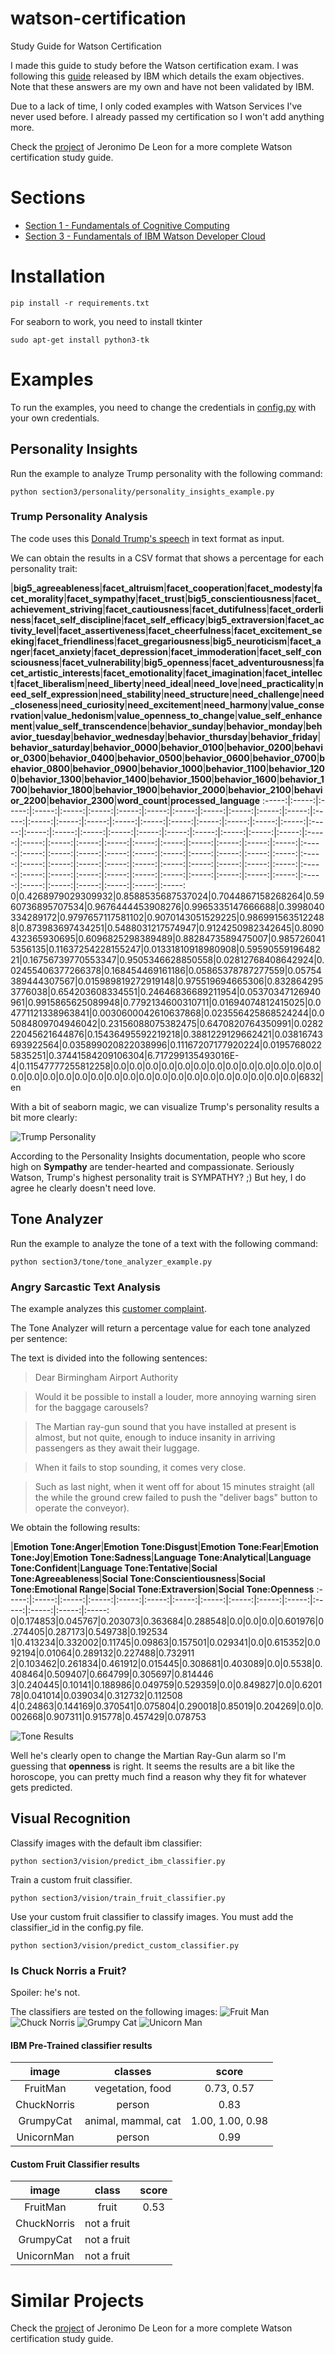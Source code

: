 # watson-certification
Study Guide for Watson Certification

I made this guide to study before the Watson certification exam. I was following this [guide](http://public.dhe.ibm.com/partnerworld/pub/certify/Study_Guide_C7020_230.pdf)  released by IBM which details the exam objectives. Note that these answers are my own and have not been validated by IBM.

Due to a lack of time, I only coded examples with Watson Services I've never used before. I already passed my certification so I won't add anything more.

Check the [project](https://github.com/havasnewyork/IBM-Watson-Developer-Certification-Study-Guide) of Jeronimo De Leon for a more complete Watson certification study guide.

# Sections
- [Section 1 - Fundamentals of Cognitive Computing](https://github.com/a-ro/watson-certification/blob/master/section1/section1.md)
- [Section 3 - Fundamentals of IBM Watson Developer Cloud](https://github.com/a-ro/watson-certification/blob/master/section3/section3.md)

# Installation
``` shell
pip install -r requirements.txt
```
For seaborn to work, you need to install tkinter
``` shell
sudo apt-get install python3-tk
```
# Examples
To run the examples, you need to change the credentials in [config.py](https://github.com/a-ro/watson-certification/blob/master/config.py) with your own credentials.

## Personality Insights
Run the example to analyze Trump personality with the following command:
``` shell
python section3/personality/personality_insights_example.py
```
### Trump Personality Analysis
The code uses this [Donald Trump's speech](https://github.com/a-ro/watson-certification/blob/master/section3/personality/trump.txt) in text format as input.

We can obtain the results in a CSV format that shows a percentage for each personality trait: 

 |**big5\_agreeableness**|**facet\_altruism**|**facet\_cooperation**|**facet\_modesty**|**facet\_morality**|**facet\_sympathy**|**facet\_trust**|**big5\_conscientiousness**|**facet\_achievement\_striving**|**facet\_cautiousness**|**facet\_dutifulness**|**facet\_orderliness**|**facet\_self\_discipline**|**facet\_self\_efficacy**|**big5\_extraversion**|**facet\_activity\_level**|**facet\_assertiveness**|**facet\_cheerfulness**|**facet\_excitement\_seeking**|**facet\_friendliness**|**facet\_gregariousness**|**big5\_neuroticism**|**facet\_anger**|**facet\_anxiety**|**facet\_depression**|**facet\_immoderation**|**facet\_self\_consciousness**|**facet\_vulnerability**|**big5\_openness**|**facet\_adventurousness**|**facet\_artistic\_interests**|**facet\_emotionality**|**facet\_imagination**|**facet\_intellect**|**facet\_liberalism**|**need\_liberty**|**need\_ideal**|**need\_love**|**need\_practicality**|**need\_self\_expression**|**need\_stability**|**need\_structure**|**need\_challenge**|**need\_closeness**|**need\_curiosity**|**need\_excitement**|**need\_harmony**|**value\_conservation**|**value\_hedonism**|**value\_openness\_to\_change**|**value\_self\_enhancement**|**value\_self\_transcendence**|**behavior\_sunday**|**behavior\_monday**|**behavior\_tuesday**|**behavior\_wednesday**|**behavior\_thursday**|**behavior\_friday**|**behavior\_saturday**|**behavior\_0000**|**behavior\_0100**|**behavior\_0200**|**behavior\_0300**|**behavior\_0400**|**behavior\_0500**|**behavior\_0600**|**behavior\_0700**|**behavior\_0800**|**behavior\_0900**|**behavior\_1000**|**behavior\_1100**|**behavior\_1200**|**behavior\_1300**|**behavior\_1400**|**behavior\_1500**|**behavior\_1600**|**behavior\_1700**|**behavior\_1800**|**behavior\_1900**|**behavior\_2000**|**behavior\_2100**|**behavior\_2200**|**behavior\_2300**|**word\_count**|**processed\_language**
:-----:|:-----:|:-----:|:-----:|:-----:|:-----:|:-----:|:-----:|:-----:|:-----:|:-----:|:-----:|:-----:|:-----:|:-----:|:-----:|:-----:|:-----:|:-----:|:-----:|:-----:|:-----:|:-----:|:-----:|:-----:|:-----:|:-----:|:-----:|:-----:|:-----:|:-----:|:-----:|:-----:|:-----:|:-----:|:-----:|:-----:|:-----:|:-----:|:-----:|:-----:|:-----:|:-----:|:-----:|:-----:|:-----:|:-----:|:-----:|:-----:|:-----:|:-----:|:-----:|:-----:|:-----:|:-----:|:-----:|:-----:|:-----:|:-----:|:-----:|:-----:|:-----:|:-----:|:-----:|:-----:|:-----:|:-----:|:-----:|:-----:|:-----:|:-----:|:-----:|:-----:|:-----:|:-----:|:-----:|:-----:|:-----:|:-----:|:-----:|:-----:|:-----:|:-----:|:-----:|:-----:|:-----:
0|0.4268979029309932|0.8588535687537024|0.7044867158268264|0.5960736895707534|0.9676444453908276|0.9965335147666688|0.3998040334289172|0.9797657117581102|0.9070143051529225|0.9869915635122488|0.873983697434251|0.5488031217574947|0.9124250982342645|0.8090432365930695|0.6096825298389489|0.8828473589475007|0.9857260415356135|0.11637254228155247|0.01331810918980908|0.5959055919648221|0.16756739770553347|0.9505346628850558|0.02812768408642924|0.02455406377266378|0.168454469161186|0.05865378787277559|0.05754389444307567|0.015989819272919148|0.975519694665306|0.8328642953776038|0.654203608334551|0.24646836689211954|0.05370347126940961|0.9915865625089948|0.7792134600310711|0.01694074812415025|0.04771121338963841|0.0030600042610637868|0.023556425868524244|0.05084809704946042|0.23156088075382475|0.6470820764350991|0.028222045621644876|0.15436495592219218|0.3881229129662421|0.03816743693922564|0.035899020822038996|0.11167207177920224|0.01957680225835251|0.37441584209106304|6.717299135493016E-4|0.11547777255812258|0.0|0.0|0.0|0.0|0.0|0.0|0.0|0.0|0.0|0.0|0.0|0.0|0.0|0.0|0.0|0.0|0.0|0.0|0.0|0.0|0.0|0.0|0.0|0.0|0.0|0.0|0.0|0.0|0.0|0.0|0.0|6832|en

With a bit of seaborn magic, we can visualize Trump's personality results a bit more clearly:

![Trump Personality](https://github.com/a-ro/watson-certification/blob/master/section3/personality/trump-personality-results.png)

According to the Personality Insights documentation, people who score high on __Sympathy__ are tender-hearted and compassionate.
Seriously Watson, Trump's highest personality trait is SYMPATHY? ;) 
But hey, I do agree he clearly doesn't need love.

## Tone Analyzer
Run the example to analyze the tone of a text with the following command:
``` shell
python section3/tone/tone_analyzer_example.py
```
### Angry Sarcastic Text Analysis
The example analyzes this [customer complaint](https://github.com/a-ro/watson-certification/blob/master/section3/tone/angry-text.txt).


The Tone Analyzer will return a percentage value for each tone analyzed per sentence: 

The text is divided into the following sentences:

> Dear Birmingham Airport Authority 

> Would it be possible to install a louder, more annoying warning siren for the baggage carousels?
  
> The Martian ray-gun sound that you have installed at present is almost, but not quite, enough to induce insanity in arriving passengers as they await their luggage.

> When it fails to stop sounding, it comes very close.

> Such as last night, when it went off for about 15 minutes straight (all the while the ground crew failed to push the "deliver bags" button to operate the conveyor).


We obtain the following results:

 |**Emotion Tone:Anger**|**Emotion Tone:Disgust**|**Emotion Tone:Fear**|**Emotion Tone:Joy**|**Emotion Tone:Sadness**|**Language Tone:Analytical**|**Language Tone:Confident**|**Language Tone:Tentative**|**Social Tone:Agreeableness**|**Social Tone:Conscientiousness**|**Social Tone:Emotional Range**|**Social Tone:Extraversion**|**Social Tone:Openness**
:-----:|:-----:|:-----:|:-----:|:-----:|:-----:|:-----:|:-----:|:-----:|:-----:|:-----:|:-----:|:-----:|:-----:|:-----:
0|0.174853|0.045767|0.203073|0.363684|0.288548|0.0|0.0|0.0|0.601976|0.274405|0.287173|0.549738|0.192534
1|0.413234|0.332002|0.11745|0.09863|0.157501|0.029341|0.0|0.615352|0.092194|0.01064|0.289132|0.227488|0.732911
2|0.103462|0.261834|0.461912|0.015445|0.308681|0.403089|0.0|0.5538|0.408464|0.509407|0.664799|0.305697|0.814446
3|0.240445|0.10141|0.188986|0.049759|0.529359|0.0|0.849827|0.0|0.620178|0.041014|0.039034|0.312732|0.112508
4|0.24863|0.144169|0.370541|0.075804|0.290018|0.85019|0.204269|0.0|0.002668|0.907311|0.915778|0.457429|0.078753

![Tone Results](https://github.com/a-ro/watson-certification/blob/master/section3/tone/analyzed-tone.png)

Well he's clearly open to change the Martian Ray-Gun alarm so I'm guessing that **openness** is right.
It seems the results are a bit like the horoscope, you can pretty much find a reason why they fit for whatever gets predicted.

## Visual Recognition
Classify images with the default ibm classifier:
``` shell
python section3/vision/predict_ibm_classifier.py 
```
Train a custom fruit classifier.
``` shell
python section3/vision/train_fruit_classifier.py 
```
Use your custom fruit classifier to classify images. You must add the classifier_id in the config.py file.
``` shell
python section3/vision/predict_custom_classifier.py 
```

### Is Chuck Norris a Fruit?
Spoiler: he's not. 

The classifiers are tested on the following images:
![Fruit Man](https://github.com/a-ro/watson-certification/blob/master/section3/vision/images/fruit-man.jpg)
![Chuck Norris](https://github.com/a-ro/watson-certification/blob/master/section3/vision/images/chuck-norris.jpg)
![Grumpy Cat](https://github.com/a-ro/watson-certification/blob/master/section3/vision/images/grumpy-cat.jpeg)
![Unicorn Man](https://github.com/a-ro/watson-certification/blob/master/section3/vision/images/unicorn-man.jpg)


#### IBM Pre-Trained classifier results
**image**|**classes**|**score**
:-----:|:-----:|:-----:|
FruitMan|vegetation, food|0.73, 0.57
ChuckNorris|person|0.83
GrumpyCat|animal, mammal, cat|1.00, 1.00, 0.98
UnicornMan|person|0.99

#### Custom Fruit Classifier results
**image**|**class**|**score**
:-----:|:-----:|:-----:|
FruitMan|fruit|0.53
ChuckNorris|not a fruit|
GrumpyCat|not a fruit|
UnicornMan|not a fruit|

# Similar Projects
Check the [project](https://github.com/havasnewyork/IBM-Watson-Developer-Certification-Study-Guide) of Jeronimo De Leon for a more complete Watson certification study guide.